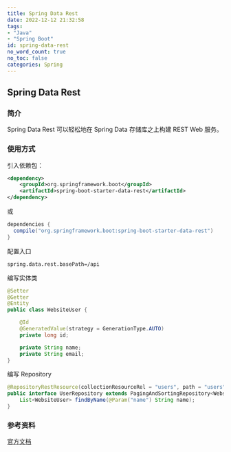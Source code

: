 ```yaml
---
title: Spring Data Rest
date: 2022-12-12 21:32:58
tags:
- "Java"
- "Spring Boot"
id: spring-data-rest
no_word_count: true
no_toc: false
categories: Spring
---
```


## Spring Data Rest

### 简介

Spring Data Rest 可以轻松地在 Spring Data 存储库之上构建 REST Web 服务。

### 使用方式

引入依赖包：

```xml
<dependency>
    <groupId>org.springframework.boot</groupId>
    <artifactId>spring-boot-starter-data-rest</artifactId>
</dependency>
```

或

```groovy
dependencies {
  compile("org.springframework.boot:spring-boot-starter-data-rest")
}
```

配置入口

```properties
spring.data.rest.basePath=/api
```

编写实体类

```java
@Setter
@Getter
@Entity
public class WebsiteUser {

    @Id
    @GeneratedValue(strategy = GenerationType.AUTO)
    private long id;

    private String name;
    private String email;
}
```

编写 Repository 

```java
@RepositoryRestResource(collectionResourceRel = "users", path = "users")
public interface UserRepository extends PagingAndSortingRepository<WebsiteUser, Long> {
    List<WebsiteUser> findByName(@Param("name") String name);
}
```

### 参考资料

[官方文档](https://docs.spring.io/spring-data/rest/docs/current/reference/html/)
